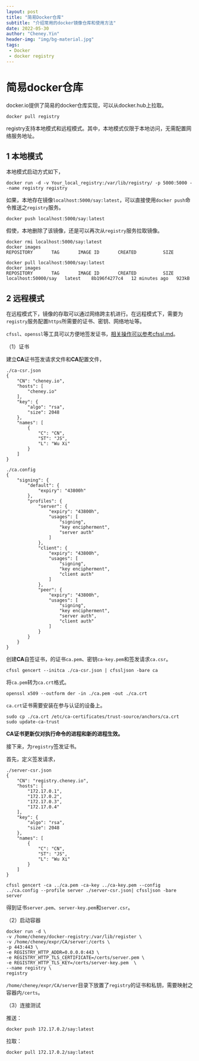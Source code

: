 ```yaml
---
layout: post
title: "简易Docker仓库"
subtitle: "介绍常用的docker镜像仓库和使用方法"
date: 2022-05-30
author: "Cheney.Yin"
header-img: "img/bg-material.jpg"
tags:
 - Docker
 - docker registry
---
```


# 简易docker仓库

docker.io提供了简易的docker仓库实现，可以从docker.hub上拉取。

```shell
docker pull registry
```

registry支持本地模式和远程模式。其中，本地模式仅限于本地访问，无需配置网络服务地址。

## 1 本地模式

本地模式启动方式如下，

```shell
docker run -d -v Your_local_registry:/var/lib/registry/ -p 5000:5000 --name registry registry
```

如果，本地存在镜像`localhost:5000/say:latest`，可以直接使用`docker push`命令推送之`registry`服务。

```shell
docker push localhost:5000/say:latest
```

假使，本地删除了该镜像，还是可以再次从`registry`服务拉取镜像。

```shell
docker rmi localhost:5000/say:latest
docker images
REPOSITORY       TAG       IMAGE ID       CREATED          SIZE

docker pull localhost:5000/say:latest
docker images
REPOSITORY       TAG       IMAGE ID       CREATED          SIZE
localhost:50000/say   latest    8b196f4277c4   12 minutes ago   923kB
```

## 2 远程模式

在远程模式下，镜像的存取可以通过网络跨主机进行。在远程模式下，需要为`registry`服务配置`https`所需要的证书、密钥、网络地址等。

`cfssl`、`openssl`等工具可以方便地签发证书，[相关操作可以参考cfssl.md](./cfssl.md)。

（1）证书

建立**CA**证书签发请求文件和**CA**配置文件，

```shell
./ca-csr.json
{
    "CN": "cheney.io",
    "hosts": [
        "cheney.io"
    ],
    "key": {
        "algo": "rsa",
        "size": 2048
    },
    "names": [
        {
            "C": "CN",
            "ST": "JS",
            "L": "Wu Xi"
        }
    ]
}

./ca.config
{
    "signing": {
        "default": {
            "expiry": "43800h"
        },
        "profiles": {
            "server": {
                "expiry": "43800h",
                "usages": [
                    "signing",
                    "key encipherment",
                    "server auth"
                ]
            },
            "client": {
                "expiry": "43800h",
                "usages": [
                    "signing",
                    "key encipherment",
                    "client auth"
                ]
            },
			"peer": {
				"expiry": "43800h",
				"usages": [
					"signing",
					"key encipherment",
					"server auth",
					"client auth"
				]
			}
        }
    }
}
```

创建**CA**自签证书，的证书`ca.pem`、密钥`ca-key.pem`和签发请求`ca.csr`。

```shell
cfssl gencert --initca ./ca-csr.json | cfssljson -bare ca
```

将`ca.pem`转为`ca.crt`格式。

```shell
openssl x509 --outform der -in ./ca.pem -out ./ca.crt
```

`ca.crt`证书需要安装在参与认证的设备上。

```shell
sudo cp ./ca.crt /etc/ca-certificates/trust-source/anchors/ca.crt
sudo update-ca-trust
```

**CA证书更新仅对执行命令的进程和新的进程生效。**

接下来，为`registry`签发证书。

首先，定义签发请求，

```shell
./server-csr.json
{
    "CN": "registry.cheney.io",
    "hosts": [
        "172.17.0.1",
		"172.17.0.2",
		"172.17.0.3",
		"172.17.0.4"
    ],
    "key": {
        "algo": "rsa",
        "size": 2048
    },
    "names": [
        {
            "C": "CN",
            "ST": "JS",
            "L": "Wu Xi"
        }
    ]
}
```

```shell
cfssl gencert -ca ../ca.pem -ca-key ../ca-key.pem --config ../ca.config --profile server ./server-csr.json| cfssljson -bare server
```

得到证书`server.pem`、`server-key.pem`和`server.csr`。

（2）启动容器

```shell
docker run -d \
-v /home/cheney/docker-registry:/var/lib/register \
-v /home/cheney/expr/CA/server:/certs \
-p 443:443 \
-e REGISTRY_HTTP_ADDR=0.0.0.0:443 \
-e REGISTRY_HTTP_TLS_CERTIFICATE=/certs/server.pem \
-e REGISTRY_HTTP_TLS_KEY=/certs/server-key.pem  \
--name registry \
registry
```

`/home/cheney/expr/CA/server`目录下放置了`registry`的证书和私钥，需要映射之容器内`/certs`。

（3）连接测试

推送：

```shell
docker push 172.17.0.2/say:latest
```

拉取：

```shell
docker pull 172.17.0.2/say:latest
```




